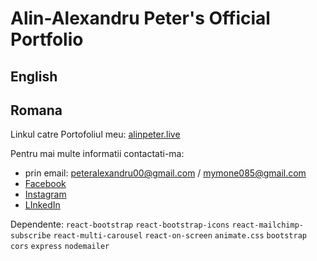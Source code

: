 # Alin-Alexandru Peter's Official Portfolio
## English


## Romana
Linkul catre Portofoliul meu:
 [alinpeter.live](https://alinpeter.live)
 
Pentru mai multe informatii contactati-ma:
* prin email: peteralexandru00@gmail.com / mymone085@gmail.com
* [Facebook][1]
* [Instagram][2]
* [LInkedIn][3]

Dependente: `react-bootstrap` `react-bootstrap-icons` `react-mailchimp-subscribe` `react-multi-carousel` `react-on-screen` `animate.css` `bootstrap` `cors` `express` `nodemailer` 

[1]: https://facebook.com/alin.alex.peter
[2]: https://www.instagram.com/peter_aa18/
[3]: https://linkedin.com/in/alin-alexandru-peter-3b1b93232/
